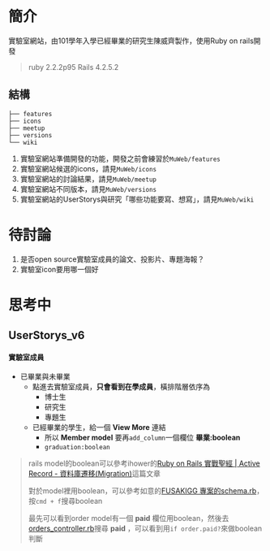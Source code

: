 # 簡介
實驗室網站，由101學年入學已經畢業的研究生陳威齊製作，使用Ruby on rails開發
> ruby 2.2.2p95
> Rails 4.2.5.2

## 結構
```
├── features
├── icons
├── meetup
├── versions
└── wiki
```


1. 實驗室網站準備開發的功能，開發之前會練習於`MuWeb/features`
2. 實驗室網站候選的icons，請見`MuWeb/icons`
3. 實驗室網站的討論結果，請見`MuWeb/meetup`
4. 實驗室網站不同版本，請見`MuWeb/versions`
5. 實驗室網站的UserStorys與研究「哪些功能要寫、想寫」，請見`MuWeb/wiki`


# 待討論

1. 是否open source實驗室成員的論文、投影片、專題海報？
2. 實驗室icon要用哪一個好


# 思考中

## UserStorys_v6

#### 實驗室成員
- 已畢業與未畢業
  - 點進去實驗室成員，**只會看到在學成員**，橫排階層依序為
    - 博士生
    - 研究生
    - 專題生
  - 已經畢業的學生，給一個 **View More** 連結
    - 所以 **Member model** 要再`add_column`一個欄位 **畢業:boolean**
    - `graduation:boolean`

> rails model的boolean可以參考ihower的[Ruby on Rails 實戰聖經 | Active Record - 資料庫遷移(Migration)](https://ihower.tw/rails/migrations.html)這篇文章
>
>對於model裡用boolean，可以參考如意的[FUSAKIGG 專案的schema.rb](https://github.com/lustan3216/FUSAKIGG/blob/master/db/schema.rb)，按`cmd + f`搜尋boolean
>
>最先可以看到order model有一個 **paid** 欄位用boolean，然後去[orders_controller.rb](https://github.com/lustan3216/FUSAKIGG/blob/master/app/controllers/orders_controller.rb)搜尋 **paid** ，可以看到用`if order.paid?`來做boolean判斷
